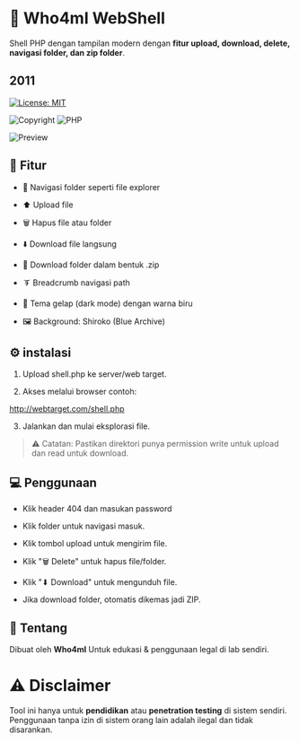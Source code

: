 # 🧠 Who4mI WebShell
Shell PHP dengan tampilan modern dengan **fitur upload, download, delete, navigasi folder, dan zip folder**.

## 2011

[![License: MIT](https://img.shields.io/badge/License-MIT-blue.svg)](LICENSE)

![Copyright](https://img.shields.io/badge/Copyright-©%202025%20Who4mI-blue)
![PHP](https://img.shields.io/badge/PHP-7.4%2B-blue?logo=php)

 ![Preview](https://files.catbox.moe/pq9bon.jpg)

## 🎨 Fitur

- 📁 Navigasi folder seperti file explorer

- ⬆️ Upload file

- 🗑️ Hapus file atau folder

- ⬇️ Download file langsung

- 📆 Download folder dalam bentuk .zip

- 🨭 Breadcrumb navigasi path

- 🌌 Tema gelap (dark mode) dengan warna biru

- 🖼️ Background: Shiroko (Blue Archive)


## ⚙️ instalasi

1. Upload shell.php ke server/web target.

2. Akses melalui browser contoh:

http://webtarget.com/shell.php

3. Jalankan dan mulai eksplorasi file.


> ⚠️ Catatan: Pastikan direktori punya permission write untuk upload dan read untuk download.


## 💻 Penggunaan

- Klik header 404 dan masukan password

- Klik folder untuk navigasi masuk.

- Klik tombol upload untuk mengirim file.

- Klik "🗑 Delete" untuk hapus file/folder.

- Klik "⬇ Download" untuk mengunduh file.

- Jika download folder, otomatis dikemas jadi ZIP.


## 🧠 Tentang

Dibuat oleh **Who4mI**
Untuk edukasi & penggunaan legal di lab sendiri.

# ⚠️ Disclaimer

Tool ini hanya untuk **pendidikan** atau **penetration testing** di sistem sendiri.
Penggunaan tanpa izin di sistem orang lain adalah ilegal dan tidak disarankan.


